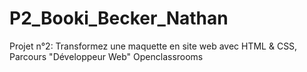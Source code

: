 # P2_Booki_Becker_Nathan
Projet n°2: Transformez une maquette en site web avec HTML &amp; CSS, Parcours "Développeur Web" Openclassrooms
